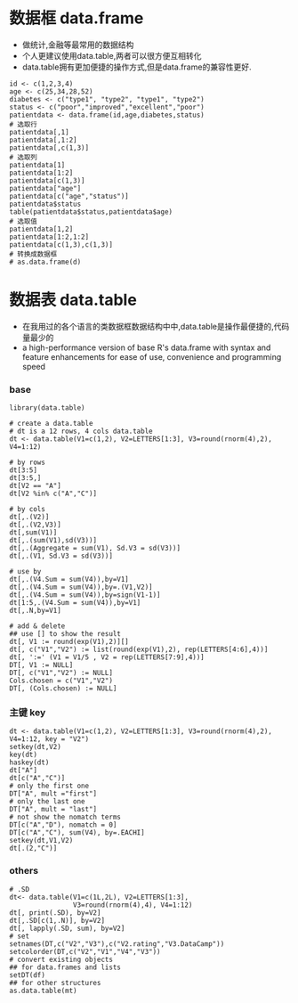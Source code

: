 # 数据框 data.frame
- 做统计,金融等最常用的数据结构
- 个人更建议使用data.table,两者可以很方便互相转化
- data.table拥有更加便捷的操作方式,但是data.frame的兼容性更好.

```
id <- c(1,2,3,4)
age <- c(25,34,28,52)
diabetes <- c("type1", "type2", "type1", "type2")
status <- c("poor","improved","excellent","poor")
patientdata <- data.frame(id,age,diabetes,status)
# 选取行
patientdata[,1]
patientdata[,1:2]
patientdata[,c(1,3)]
# 选取列
patientdata[1]
patientdata[1:2]
patientdata[c(1,3)]
patientdata["age"]
patientdata[c("age","status")]
patientdata$status
table(patientdata$status,patientdata$age)
# 选取值
patientdata[1,2]
patientdata[1:2,1:2]
patientdata[c(1,3),c(1,3)]
# 转换成数据框
# as.data.frame(d)
```

# 数据表 data.table
- 在我用过的各个语言的类数据框数据结构中中,data.table是操作最便捷的,代码量最少的
- a high-performance version of base R's data.frame with syntax and feature enhancements for ease of use, convenience and programming speed

### base
```
library(data.table)

# create a data.table
# dt is a 12 rows, 4 cols data.table
dt <- data.table(V1=c(1,2), V2=LETTERS[1:3], V3=round(rnorm(4),2), V4=1:12)

# by rows
dt[3:5]
dt[3:5,]
dt[V2 == "A"]
dt[V2 %in% c("A","C")]

# by cols
dt[,.(V2)]
dt[,.(V2,V3)]
dt[,sum(V1)]
dt[,.(sum(V1),sd(V3))]
dt[,.(Aggregate = sum(V1), Sd.V3 = sd(V3))]
dt[,.(V1, Sd.V3 = sd(V3))]

# use by
dt[,.(V4.Sum = sum(V4)),by=V1]
dt[,.(V4.Sum = sum(V4)),by=.(V1,V2)]
dt[,.(V4.Sum = sum(V4)),by=sign(V1-1)]
dt[1:5,.(V4.Sum = sum(V4)),by=V1]
dt[,.N,by=V1]

# add & delete
## use [] to show the result
dt[, V1 := round(exp(V1),2)][]
dt[, c("V1","V2") := list(round(exp(V1),2), rep(LETTERS[4:6],4))]
dt[, ':=' (V1 = V1/5 , V2 = rep(LETTERS[7:9],4))]
DT[, V1 := NULL]
DT[, c("V1","V2") := NULL]
Cols.chosen = c("V1","V2")
DT[, (Cols.chosen) := NULL]
```

### 主键 key
```
dt <- data.table(V1=c(1,2), V2=LETTERS[1:3], V3=round(rnorm(4),2), V4=1:12, key = "V2")
setkey(dt,V2)
key(dt)
haskey(dt)
dt["A"]
dt[c("A","C")]
# only the first one
DT["A", mult ="first"]
# only the last one
DT["A", mult = "last"]
# not show the nomatch terms
DT[c("A","D"), nomatch = 0]
DT[c("A","C"), sum(V4), by=.EACHI]
setkey(dt,V1,V2)
dt[.(2,"C")]
```

### others
```
# .SD
dt<- data.table(V1=c(1L,2L), V2=LETTERS[1:3],
                V3=round(rnorm(4),4), V4=1:12)
dt[, print(.SD), by=V2]
dt[,.SD[c(1,.N)], by=V2]
dt[, lapply(.SD, sum), by=V2]
# set
setnames(DT,c("V2","V3"),c("V2.rating","V3.DataCamp"))
setcolorder(DT,c("V2","V1","V4","V3"))
# convert existing objects
## for data.frames and lists
setDT(df) 
## for other structures
as.data.table(mt) 
```
